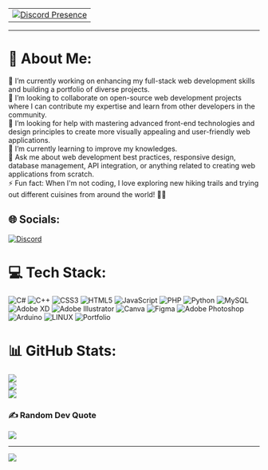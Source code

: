

<table align="center">
  <tr>
    <td>
		<a href="https://discord.com/users/998278781804490752" target="_blank" rel="nofollow">
			<img src="https://lanyard.cnrad.dev/api/998278781804490752" alt="Discord Presence" align="center">
		</a>
    </td>
  </tr>
</table>

---
# 💫 About Me:
🔭  I’m currently working on enhancing my full-stack web development skills and building a portfolio of diverse projects.<br>👯  I’m looking to collaborate on open-source web development projects where I can contribute my expertise and learn from other developers in the community.<br>🤝 I’m looking for help with mastering advanced front-end technologies and design principles to create more visually appealing and user-friendly web applications.<br>🌱 I’m currently learning to improve my knowledges.<br>💬 Ask me about web development best practices, responsive design, database management, API integration, or anything related to creating web applications from scratch.<br>⚡ Fun fact: When I'm not coding, I love exploring new hiking trails and trying out different cuisines from around the world! 🌄🍔


## 🌐 Socials:
[![Discord](https://img.shields.io/badge/Discord-%237289DA.svg?logo=discord&logoColor=white)](https://discord.gg/https://discord.gg/pBKg4SrMQZ) 

# 💻 Tech Stack:
![C#](https://img.shields.io/badge/c%23-%23239120.svg?style=for-the-badge&logo=c-sharp&logoColor=white) ![C++](https://img.shields.io/badge/c++-%2300599C.svg?style=for-the-badge&logo=c%2B%2B&logoColor=white) ![CSS3](https://img.shields.io/badge/css3-%231572B6.svg?style=for-the-badge&logo=css3&logoColor=white) ![HTML5](https://img.shields.io/badge/html5-%23E34F26.svg?style=for-the-badge&logo=html5&logoColor=white) ![JavaScript](https://img.shields.io/badge/javascript-%23323330.svg?style=for-the-badge&logo=javascript&logoColor=%23F7DF1E) ![PHP](https://img.shields.io/badge/php-%23777BB4.svg?style=for-the-badge&logo=php&logoColor=white) ![Python](https://img.shields.io/badge/python-3670A0?style=for-the-badge&logo=python&logoColor=ffdd54) ![MySQL](https://img.shields.io/badge/mysql-%2300f.svg?style=for-the-badge&logo=mysql&logoColor=white) ![Adobe XD](https://img.shields.io/badge/Adobe%20XD-470137?style=for-the-badge&logo=Adobe%20XD&logoColor=#FF61F6) ![Adobe Illustrator](https://img.shields.io/badge/adobeillustrator-%23FF9A00.svg?style=for-the-badge&logo=adobeillustrator&logoColor=white) ![Canva](https://img.shields.io/badge/Canva-%2300C4CC.svg?style=for-the-badge&logo=Canva&logoColor=white) 	![Figma](https://img.shields.io/badge/figma-%23F24E1E.svg?style=for-the-badge&logo=figma&logoColor=white) ![Adobe Photoshop](https://img.shields.io/badge/adobephotoshop-%2331A8FF.svg?style=for-the-badge&logo=adobephotoshop&logoColor=white) ![Arduino](https://img.shields.io/badge/-Arduino-00979D?style=for-the-badge&logo=Arduino&logoColor=white) ![LINUX](https://img.shields.io/badge/Linux-FCC624?style=for-the-badge&logo=linux&logoColor=black) ![Portfolio](https://img.shields.io/badge/Portfolio-%23000000.svg?style=for-the-badge&logo=firefox&logoColor=#FF7139)
# 📊 GitHub Stats:
![](https://github-readme-stats.vercel.app/api?username=h3xol&theme=dark&hide_border=false&include_all_commits=true&count_private=false)<br/>
![](https://github-readme-streak-stats.herokuapp.com/?user=h3xol&theme=dark&hide_border=false)<br/>
![](https://github-readme-stats.vercel.app/api/top-langs/?username=h3xol&theme=dark&hide_border=false&include_all_commits=true&count_private=false&layout=compact)

### ✍️ Random Dev Quote
![](https://quotes-github-readme.vercel.app/api?type=horizontal&theme=dark)

---
[![](https://visitcount.itsvg.in/api?id=h3xol&icon=0&color=0)](https://visitcount.itsvg.in)


